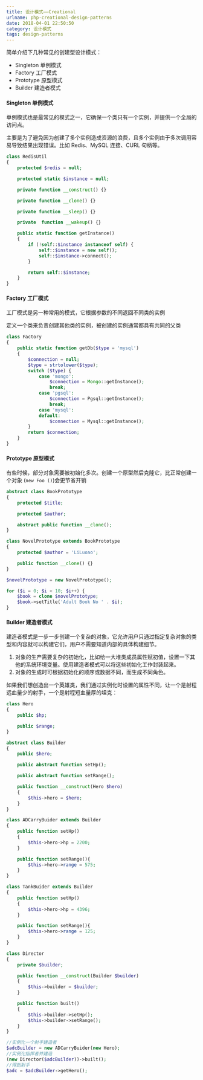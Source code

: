 ```yaml
---
title: 设计模式——Creational
urlname: php-creational-design-patterns
date: 2018-04-01 22:50:50
category: 设计模式
tags: design-patterns
---
```


简单介绍下几种常见的创建型设计模式：

- Singleton 单例模式
- Factory 工厂模式
- Prototype 原型模式
- Builder 建造者模式

<!-- more -->

#### Singleton 单例模式

单例模式也是最常见的模式之一，它确保一个类只有一个实例，并提供一个全局的访问点。

主要是为了避免因为创建了多个实例造成资源的浪费，且多个实例由于多次调用容易导致结果出现错误。比如 Redis、MySQL 连接、CURL 句柄等。

```php RedisUtil.php
class RedisUtil
{
    protected $redis = null;

    protected static $instance = null;

    private function __construct() {}

    private function __clone() {}

    private function __sleep() {}

    private  function __wakeup() {}

    public static function getInstance()
    {
        if (!self::$instance instanceof self) {
            self::$instance = new self();
            self::$instance->connect();
        }

        return self::$instance;
    }
}
```

#### Factory 工厂模式

工厂模式是另一种常用的模式，它根据参数的不同返回不同类的实例

定义一个类来负责创建其他类的实例，被创建的实例通常都具有共同的父类

```php Factory.php
class Factory
{
    public static function getDb($type = 'mysql')
    {
        $connection = null;
        $type = strtolower($type);
        switch ($type) {
            case 'mongo':
                $connection = Mongo::getInstance();
                break;
            case 'pgsql':
                $connection = Pgsql::getInstance();
                break;
            case 'mysql':
            default:
                $connection = Mysql::getInstance();
        }
        return $connection;
    }
}
```

#### Prototype 原型模式

有些时候，部分对象需要被初始化多次。创建一个原型然后克隆它，比正常创建一个对象 (`new Foo ()`)会更节省开销

```php BookPrototype.php 抽象原型类
abstract class BookPrototype
{
    protected $title;

    protected $author;

    abstract public function __clone();
}
```

```php NovelPrototype.php 子原型类
class NovelPrototype extends BookPrototype
{
    protected $author = 'LiLuoao';

    public function __clone() {}
}
```

```php
$novelPrototype = new NovelPrototype();

for ($i = 0; $i < 10; $i++) {
    $book = clone $novelPrototype;
    $book->setTitle('Adult Book No ' . $i);
}
```

#### Builder 建造者模式

建造者模式是一步一步创建一个复杂的对象，它允许用户只通过指定复杂对象的类型和内容就可以构建它们，用户不需要知道内部的具体构建细节。

1. 对象的生产需要复杂的初始化，比如给一大堆类成员属性赋初值，设置一下其他的系统环境变量。使用建造者模式可以将这些初始化工作封装起来。
2. 对象的生成时可根据初始化的顺序或数据不同，而生成不同角色。

如果我们想创造出一个英雄类，我们通过实例化时设置的属性不同，让一个是射程远血量少的射手，一个是射程短血量厚的坦克：

```php Hero.php 英雄类
class Hero
{
    public $hp;

    public $range;
}
```

```php Builder.php 抽象建造者类
abstract class Builder
{
    public $hero;

    public abstract function setHp();

    public abstract function setRange();

    public function __construct(Hero $hero)
    {
        $this->hero = $hero;
    }
}
```

```php ADCarryBuider.php 射手建造者
class ADCarryBuider extends Builder
{
    public function setHp()
    {
        $this->hero->hp = 2200;
    }

    public function setRange(){
        $this->hero->range = 575;
    }
}
```

```php TankBuider.php 坦克建造者
class TankBuider extends Builder
{
    public function setHp()
    {
        $this->hero->hp = 4396;
    }

    public function setRange(){
        $this->hero->range = 125;
    }
}
```

```php Director.php 建造指挥者
class Director
{
    private $builder;

    public function __construct(Builder $builder)
    {
        $this->builder = $builder;
    }

    public function built()
    {
        $this->builder->setHp();
        $this->builder->setRange();
    }
}
```

```php
//实例化一个射手建造者
$adcBuilder = new ADCarryBuider(new Hero);
//实例化指挥者并建造
(new Director($adcBuilder))->built();
//得到射手
$adc = $adcBuilder->getHero();
```

